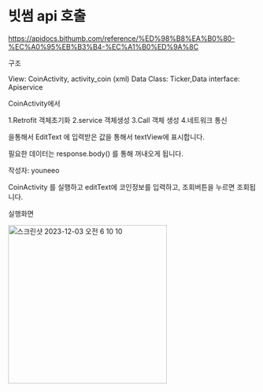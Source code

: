 # 빗썸 api 호출 

https://apidocs.bithumb.com/reference/%ED%98%B8%EA%B0%80-%EC%A0%95%EB%B3%B4-%EC%A1%B0%ED%9A%8C

구조

View: CoinActivity, activity_coin (xml)
Data Class: Ticker,Data
interface: Apiservice


CoinActivity에서

1.Retrofit 객체초기화
2.service 객체생성
3.Call 객체 생성
4.네트워크 통신

을통해서 EditText 에 입력받은 값을 통해서 textView에 표시합니다.

필요한 데이터는 response.body() 를 통해 꺼내오게 됩니다.

작성자: youneeo


CoinActivity 를 실행하고 editText에 코인정보를 입력하고, 조회버튼을 누르면 조회됩니다.

실행화면

<img width="322" alt="스크린샷 2023-12-03 오전 6 10 10" src="https://github.com/Retudy/Retrofit2/assets/129308578/d2c2a88a-8c18-44f9-9396-c19352dbcd32">
